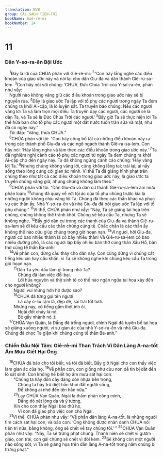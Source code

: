 ```yaml
---
translation: NVB
group: CÁC SÁCH TIÊN-TRI
bookName: Giê-rê-mi 
bookNumber: 24
---
```


<div class="title"><h1>11</h1><h3>Dân Y-sơ-ra-ên Bội Ước </h3></div>
<span class="verse gie_11_1"> <sup>1</sup>Đây là lời của CHÚA phán với Giê-rê-mi: </span>
<span class="verse gie_11_2"><sup>2</sup>“Con hãy lắng nghe các điều khoản của giao ước này và nói lại cho dân Giu-đa và dân thành Giê-ru-sa-lem. </span>
<span class="verse gie_11_3"><sup>3</sup>Con hãy nói với chúng: ‘CHÚA, Đức Chúa Trời của Y-sơ-ra-ên, phán như vầy: <br/> Người nào không vâng giữ các điều khoản trong giao ước này sẽ bị nguyền rủa. </span>
<span class="verse gie_11_4"><sup>4</sup>Đấy là giao ước Ta lập với tổ phụ các ngươi trong ngày Ta đem chúng ra khỏi Ai-cập, là lò luyện sắt. Ta truyền bảo chúng: Nếu các ngươi vâng lời Ta và làm trọn mọi điều Ta truyền dạy các ngươi, các ngươi sẽ là dân Ta, và Ta sẽ là Đức Chúa Trời các ngươi.’ </span>
<span class="verse gie_11_5"><sup>5</sup>Bấy giờ Ta sẽ thực hiện lời Ta thề hứa ban cho tổ phụ các ngươi một đất nước tuôn tràn sữa và mật, như đã có ngày nay.” <br/> Tôi đáp: “Vâng, thưa CHÚA.” <br/></span>
<span class="verse gie_11_6"> <sup>6</sup>CHÚA phán với tôi: “Con hãy công bố tất cả những điều khoản này ra trong các thành phố Giu-đa và các ngõ ngách thành Giê-ra-sa-lem. Con hãy nói: ‘Hãy lắng nghe và làm theo các điều khoản trong giao ước này.’ </span>
<span class="verse gie_11_7"><sup>7</sup>Ta đã nghiêm nghị cảnh cáo tổ phụ các ngươi từ ngày Ta đem chúng ra khỏi Ai-cập cho đến ngày nay. Ta đã không ngừng cảnh cáo chúng: ‘Hãy vâng lời Ta.’ </span>
<span class="verse gie_11_8"><sup>8</sup>Nhưng chúng không vâng lời, cũng không lắng tai; trái lại, ai nấy sống theo lòng cứng cỏi gian ác mình. Vì thế Ta đã giáng hình phạt trên chúng theo như tất cả các điều khoản trong giao ước này, là giao ước ta truyền chúng vâng giữ, nhưng chúng không làm theo.” <br/></span>
<span class="verse gie_11_9"> <sup>9</sup>CHÚA phán với tôi: “Dân Giu-đa và dân cư thành Giê-ru-sa-lem âm mưu phản loạn: </span>
<span class="verse gie_11_10"><sup>10</sup>chúng đã quay về với tội ác của tổ phụ chúng trước kia là những người không chịu vâng lời Ta. Chúng đã theo các thần khác và phục vụ các thần ấy. Nhà Y-sơ-ra-ên và nhà Giu-đa đã bội giao ước Ta lập với tổ phụ chúng.” </span>
<span class="verse gie_11_11"><sup>11</sup>Vì thế, CHÚA phán như vầy: “Này, Ta sẽ giáng tai họa trên chúng, chúng không thể tránh khỏi. Chúng sẽ kêu cầu Ta, nhưng Ta sẽ không nghe. </span>
<span class="verse gie_11_12"><sup>12</sup>Bấy giờ dân cư trong các thành của Giu-đa và thành Giê-ru-sa-lem sẽ đi kêu cầu các thần chúng cúng tế. Chắc chắn là các thần ấy không thể nào cứu giúp chúng trong giờ hoạn nạn. </span>
<span class="verse gie_11_13"><sup>13</sup>Vì ngươi, hỡi Giu-đa, ngươi có bao nhiêu thành là có bấy nhiêu thần! Và Giê-ru-sa-lem có bao nhiêu đường phố, là các ngươi lập bấy nhiêu bàn thờ cúng thần Xấu Hổ, bàn thờ cúng tế thần Ba-anh! <br/></span>
<span class="verse gie_11_14"> <sup>14</sup>Về phần con, đừng cầu thay cho dân này. Con cũng đừng vì chúng cất tiếng kêu xin hay cầu khẩn, vì Ta sẽ không nghe khi chúng kêu cầu Ta trong giờ hoạn nạn. <br/></span>
<span class="verse gie_11_15">  <sup>15</sup>Dân Ta yêu dấu làm gì trong nhà Ta? <br/>   Chúng đã làm việc đồi bại. <br/>   Lời hứa nguyện và thịt sinh tế có thể nào ngăn ngừa tai họa xảy đến cho ngươi không? <br/>  Ngươi vui mừng hớn hở được sao? <br/></span>
<span class="verse gie_11_16">  <sup>16</sup>CHÚA đã từng gọi tên ngươi <br/>   Là cây ô-liu rậm lá, đẹp đẽ, sai trái tốt tươi. <br/>  Nhưng nay, có tiếng gầm thét inh ỏi, <br/>   Ngài đốt cháy lá nó, <br/>   Bẻ gẫy nhành nó.<a data-toggle="tooltip" data-placement="bottom" title="Hy-bá hai câu 15 và 16 tối nghĩa. Vài chỗ dịch theo LXX và Vg">⚓</a><br/></span>
<span class="verse gie_11_17"> <sup>17</sup>CHÚA Vạn Quân, là Đấng đã trồng ngươi, chính Ngài đã tuyên bố tai họa sẽ giáng xuống ngươi, vì sự gian ác của nhà Y-sơ-ra-ên và nhà Giu-đa. Chúng đã chọc Ta giận khi chúng cúng tế thần Ba-anh.” <br/></span>
<div class="title"><h3>Chiến Đấu Nội Tâm: Giê-rê-mi Than Trách Vì Dân Làng A-na-tốt Âm Mưu Giết Hại Ông </h3></div>
<span class="verse gie_11_18"> <sup>18</sup>CHÚA đã báo cho tôi biết, và tôi đã biết. Bấy giờ Ngài cho con thấy việc làm gian ác của họ. </span>
<span class="verse gie_11_19"><sup>19</sup>Về phần con, con giống như cừu non dễ tin bị dắt đến lò sát sinh. Con không hề biết họ âm mưu sát hại con: <br/>  “Chúng ta hãy đốn cây đang còn nhựa bên trong, <br/>   Chúng ta hãy trừ diệt hắn khỏi đất người sống, <br/>   Để không ai nhớ đến tên hắn nữa.” <br/></span>
<span class="verse gie_11_20">  <sup>20</sup>Lạy CHÚA Vạn Quân, Ngài là thẩm phán công minh, <br/>   Đấng dò xét lòng dạ và ý tưởng, <br/>  Xin cho con thấy Ngài báo thù họ, <br/>   Vì con đã giao phó việc con cho Ngài. <br/></span>
<span class="verse gie_11_21"> <sup>21</sup>Vì thế, CHÚA phán như vầy: “Về phần dân làng A-na-tốt, là những người tìm cách sát hại con, và bảo con: ‘Ông không được nhân danh CHÚA nói tiên tri nữa, bằng không, ông sẽ chết về tay chúng tôi.’ ” </span>
<span class="verse gie_11_22"><sup>22</sup>CHÚA Vạn Quân phán như vầy: “Này, Ta sẽ trừng phạt chúng. Thanh niên sẽ chết vì gươm giáo, con trai, con gái chúng sẽ chết vì đói kém. </span>
<span class="verse gie_11_23"><sup>23</sup>Sẽ không còn một người nào sống sót, vì Ta sẽ giáng họa trên dân làng A-na-tốt trong năm chúng bị trừng phạt.” <br/></span>

